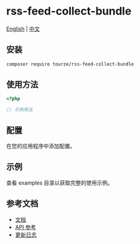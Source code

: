 # rss-feed-collect-bundle

[English](README.md) | [中文](README.zh-CN.md)



## 安装

```bash
composer require tourze/rss-feed-collect-bundle
```

## 使用方法

```php
<?php

// 示例用法
```

## 配置

在您的应用程序中添加配置。

## 示例

查看 examples 目录以获取完整的使用示例。

## 参考文档

- [文档](docs/)
- [API 参考](docs/api.md)
- [更新日志](CHANGELOG.md)
